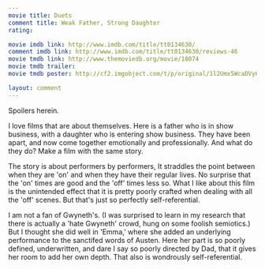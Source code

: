 ```yaml
---
movie title: Duets
comment title: Weak Father, Strong Daughter
rating: 

movie imdb link: http://www.imdb.com/title/tt0134630/
comment imdb link: http://www.imdb.com/title/tt0134630/reviews-46
movie tmdb link: http://www.themoviedb.org/movie/18074
movie tmdb trailer: 
movie tmdb poster: http://cf2.imgobject.com/t/p/original/1l2Umx5WcaDVy6gnXunjrJCS7jw.jpg

layout: comment
---
```


Spoilers herein.

I love films that are about themselves. Here is a father who is in show business, with a daughter who is entering show business. They have been apart, and now come together emotionally and professionally. And what do they do? Make a film with the same story.

The story is about performers by performers, It straddles the point between when they are 'on' and when they have their regular lives. No surprise that the 'on' times are good and the 'off' times less so. What I like about this film is the unintended effect that it is pretty poorly crafted when dealing with all the 'off' scenes. But that's just so perfectly self-referential.

I am not a fan of Gwyneth's. (I was surprised to learn in my research that there is actually a 'hate Gwyneth' crowd, hung on some foolish semiotics.) But I thought she did well in 'Emma,' where she added an underlying performance to the sanctifed words of Austen. Here her part is so poorly defined, underwritten, and dare I say so poorly directed by Dad, that it gives her room to add her own depth. That also is wondrously self-referential.